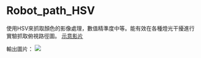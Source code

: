 # Robot_path_HSV
使用HSV來抓取顏色的影像處理，數值精準度中等。能有效在各種燈光干擾進行實驗抓取俯視路徑圖。
[示意影片](https://youtu.be/adOzmdqLpRI)

輸出圖片：
![](https://i.imgur.com/a0mSk1K.jpg)

